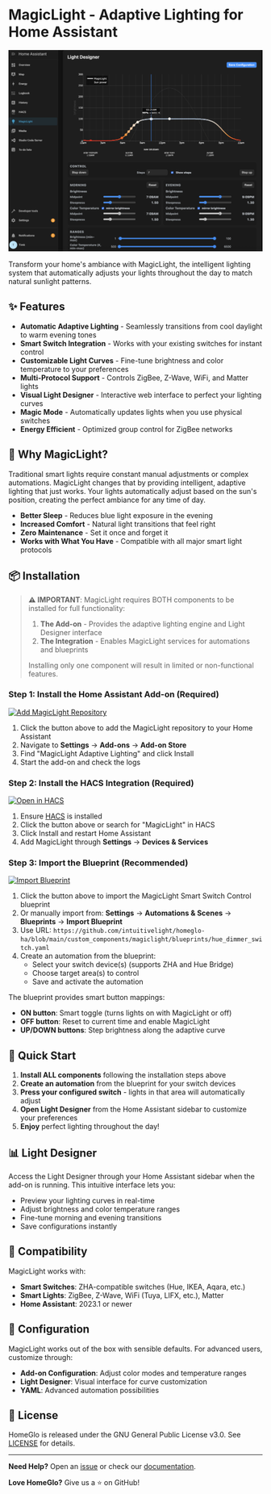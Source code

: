 # MagicLight - Adaptive Lighting for Home Assistant

![MagicLight Light Designer](.github/assets/designer.png)

Transform your home's ambiance with MagicLight, the intelligent lighting system that automatically adjusts your lights throughout the day to match natural sunlight patterns.

## ✨ Features

- **Automatic Adaptive Lighting** - Seamlessly transitions from cool daylight to warm evening tones
- **Smart Switch Integration** - Works with your existing switches for instant control
- **Customizable Light Curves** - Fine-tune brightness and color temperature to your preferences
- **Multi-Protocol Support** - Controls ZigBee, Z-Wave, WiFi, and Matter lights
- **Visual Light Designer** - Interactive web interface to perfect your lighting curves
- **Magic Mode** - Automatically updates lights when you use physical switches
- **Energy Efficient** - Optimized group control for ZigBee networks

## 🎯 Why MagicLight?

Traditional smart lights require constant manual adjustments or complex automations. MagicLight changes that by providing intelligent, adaptive lighting that just works. Your lights automatically adjust based on the sun's position, creating the perfect ambiance for any time of day.

- **Better Sleep** - Reduces blue light exposure in the evening
- **Increased Comfort** - Natural light transitions that feel right
- **Zero Maintenance** - Set it once and forget it
- **Works with What You Have** - Compatible with all major smart light protocols

## 📦 Installation

> **⚠️ IMPORTANT**: MagicLight requires BOTH components to be installed for full functionality:
> 1. **The Add-on** - Provides the adaptive lighting engine and Light Designer interface
> 2. **The Integration** - Enables MagicLight services for automations and blueprints
>
> Installing only one component will result in limited or non-functional features.

### Step 1: Install the Home Assistant Add-on (Required)

[![Add MagicLight Repository](https://my.home-assistant.io/badges/supervisor_add_addon_repository.svg)](https://my.home-assistant.io/redirect/supervisor_add_addon_repository/?repository_url=https%3A%2F%2Fgithub.com%2Fintuitivelight%2Fhomeglo-ha)

1. Click the button above to add the MagicLight repository to your Home Assistant
2. Navigate to **Settings** → **Add-ons** → **Add-on Store**
3. Find "MagicLight Adaptive Lighting" and click Install
4. Start the add-on and check the logs

### Step 2: Install the HACS Integration (Required)

[![Open in HACS](https://my.home-assistant.io/badges/hacs_repository.svg)](https://my.home-assistant.io/redirect/hacs_repository/?owner=intuitivelight&repository=homeglo-ha&category=integration)

1. Ensure [HACS](https://hacs.xyz/) is installed
2. Click the button above or search for "MagicLight" in HACS
3. Click Install and restart Home Assistant
4. Add MagicLight through **Settings** → **Devices & Services**

### Step 3: Import the Blueprint (Recommended)

[![Import Blueprint](https://my.home-assistant.io/badges/blueprint_import.svg)](https://my.home-assistant.io/redirect/blueprint_import/?blueprint_url=https%3A%2F%2Fgithub.com%2Fintuitivelight%2Fhomeglo-ha%2Fblob%2Fmain%2Fcustom_components%2Fhomeglo%2Fblueprints%2Fhue_dimmer_switch.yaml)

1. Click the button above to import the MagicLight Smart Switch Control blueprint
2. Or manually import from: **Settings** → **Automations & Scenes** → **Blueprints** → **Import Blueprint**
3. Use URL: `https://github.com/intuitivelight/homeglo-ha/blob/main/custom_components/magiclight/blueprints/hue_dimmer_switch.yaml`
4. Create an automation from the blueprint:
   - Select your switch device(s) (supports ZHA and Hue Bridge)
   - Choose target area(s) to control
   - Save and activate the automation

The blueprint provides smart button mappings:
- **ON button**: Smart toggle (turns lights on with MagicLight or off)
- **OFF button**: Reset to current time and enable MagicLight
- **UP/DOWN buttons**: Step brightness along the adaptive curve

## 🚀 Quick Start

1. **Install ALL components** following the installation steps above
2. **Create an automation** from the blueprint for your switch devices
3. **Press your configured switch** - lights in that area will automatically adjust
4. **Open Light Designer** from the Home Assistant sidebar to customize your preferences
5. **Enjoy** perfect lighting throughout the day!

## 📊 Light Designer

Access the Light Designer through your Home Assistant sidebar when the add-on is running. This intuitive interface lets you:

- Preview your lighting curves in real-time
- Adjust brightness and color temperature ranges
- Fine-tune morning and evening transitions
- Save configurations instantly

## 🔧 Compatibility

MagicLight works with:
- **Smart Switches**: ZHA-compatible switches (Hue, IKEA, Aqara, etc.)
- **Smart Lights**: ZigBee, Z-Wave, WiFi (Tuya, LIFX, etc.), Matter
- **Home Assistant**: 2023.1 or newer

## 📝 Configuration

MagicLight works out of the box with sensible defaults. For advanced users, customize through:

- **Add-on Configuration**: Adjust color modes and temperature ranges
- **Light Designer**: Visual interface for curve customization
- **YAML**: Advanced automation possibilities

## 📄 License

HomeGlo is released under the GNU General Public License v3.0. See [LICENSE](LICENSE) for details.

---

**Need Help?** Open an [issue](https://github.com/intuitivelight/homeglo-ha/issues) or check our [documentation](https://github.com/intuitivelight/homeglo-ha/wiki).

**Love HomeGlo?** Give us a ⭐ on GitHub!
